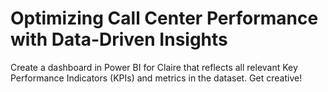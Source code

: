 # Optimizing Call Center Performance with Data-Driven Insights
Create a dashboard in Power BI for Claire that reflects all relevant Key Performance Indicators (KPIs) and metrics in the dataset. Get creative! 
